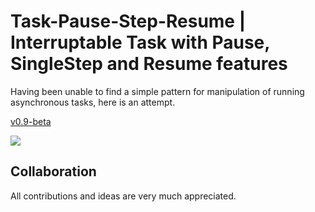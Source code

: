 # Task-Pause-Step-Resume | Interruptable Task with Pause, SingleStep and Resume features

Having been unable to find a simple pattern for manipulation of running asynchronous tasks, here is an attempt.

[v0.9-beta](https://github.com/I-Omnibus/Task-Pause-Step-Resume/releases/tag/v0.9-beta)

![](https://user-images.githubusercontent.com/68746849/127237547-c381d6ae-09f0-48cf-935d-0ecf5016594e.jpg)

## Collaboration

All contributions and ideas are very much appreciated.
